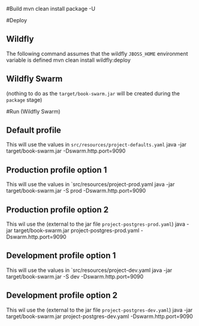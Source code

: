 #Build
    mvn clean install package -U

#Deploy
## Wildfly
The following command assumes that the wildfly `JBOSS_HOME` environment variable is defined
    mvn clean install wildfly:deploy

## Wildfly Swarm
(nothing to do as the `target/book-swarm.jar` will be created during the `package` stage)

#Run (Wildfly Swarm)
## Default profile
This will use the values in `src/resources/project-defaults.yaml`
    java -jar target/book-swarm.jar -Dswarm.http.port=9090

## Production profile option 1
This will use the values in `src/resources/project-prod.yaml
    java -jar target/book-swarm.jar -S prod -Dswarm.http.port=9090
## Production profile option 2
This wil use the (external to the jar file `project-postgres-prod.yaml`)
    java -jar target/book-swarm.jar project-postgres-prod.yaml -Dswarm.http.port=9090
## Development profile option 1
This will use the values in `src/resources/project-dev.yaml
    java -jar target/book-swarm.jar -S dev -Dswarm.http.port=9090
## Development profile option 2
This wil use the (external to the jar file `project-postgres-dev.yaml`)
    java -jar target/book-swarm.jar project-postgres-dev.yaml -Dswarm.http.port=9090
